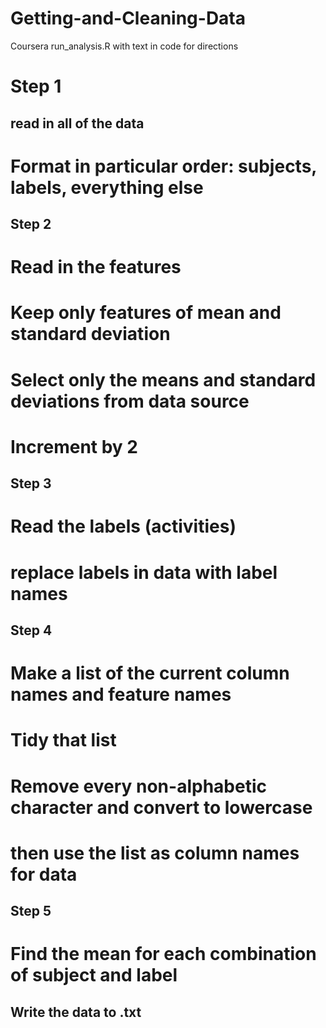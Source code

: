 # Getting-and-Cleaning-Data
Coursera
run_analysis.R with text in code for directions
# Step 1
## read in all of the data
# Format in particular order: subjects, labels, everything else
## Step 2
# Read in the features
# Keep only features of mean and standard deviation
# Select only the means and standard deviations from data source
# Increment by 2 
## Step 3
# Read the labels (activities)
# replace labels in data with label names
## Step 4
# Make a list of the current column names and feature names
# Tidy that list
# Remove every non-alphabetic character and convert to lowercase
# then use the list as column names for data
## Step 5
# Find the mean for each combination of subject and label
## Write the data to .txt
